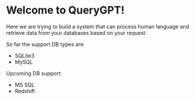 # Welcome to QueryGPT!

Here we are trying to build a system that can process human language and retrieve data from your databases based on your request.

So far the support DB types are:
- SQLite3
- MySQL

Upcoming DB support:
- MS SQL
- Redshift